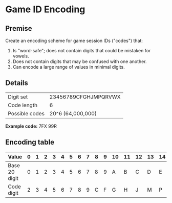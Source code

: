 # Game ID Encoding
## Premise
Create an encoding scheme for game session IDs ("codes") that:
1. Is "word-safe"; does not contain digits that could be mistaken for vowels.
2. Does not contain digits that may be confused with one another.
3. Can encode a large range of values in minimal digits.

## Details
|                |                      |
|----------------|----------------------|
| Digit set      | 23456789CFGHJMPQRVWX |
| Code length    | 6                    |
| Possible codes | 20^6 (64,000,000)    |

**Example code:** 7FX 99R

## Encoding table
| Value         | 0 | 1 | 2 | 3 | 4 | 5 | 6 | 7 | 8 | 9 | 10 | 11 | 12 | 13 | 14 | 15 | 16 | 17 | 18 | 19 |
|---------------|---|---|---|---|---|---|---|---|---|---|----|----|----|----|----|----|----|----|----|----|
| Base 20 digit | 0 | 1 | 2 | 3 | 4 | 5 | 6 | 7 | 8 | 9 | A  | B  | C  | D  | E  | F  | G  | H  | I  | J  |
| Code digit    | 2 | 3 | 4 | 5 | 6 | 7 | 8 | 9 | C | F | G  | H  | J  | M  | P  | Q  | R  | V  | W  | X  |
